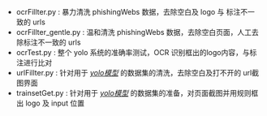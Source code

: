 * ocrFillter.py : 暴力清洗 phishingWebs 数据，去除空白及 logo 与 标注不一致的 urls
* ocrFillter_gentle.py : 温和清洗 phishingWebs 数据，去除空白页面，人工去除标注不一致的 urls
* ocrTest.py : 整个 yolo 系统的准确率测试，OCR 识别框出的logo内容，与标注进行比对
* urlFillter.py : 针对用于 <u>*yolo模型*</u>  的数据集的清洗，去除空白及打不开的 url截图界面
* trainsetGet.py :  针对用于 <u>*yolo模型*</u>  的数据集的准备，对页面截图并用规则框出 logo 及 input 位置
